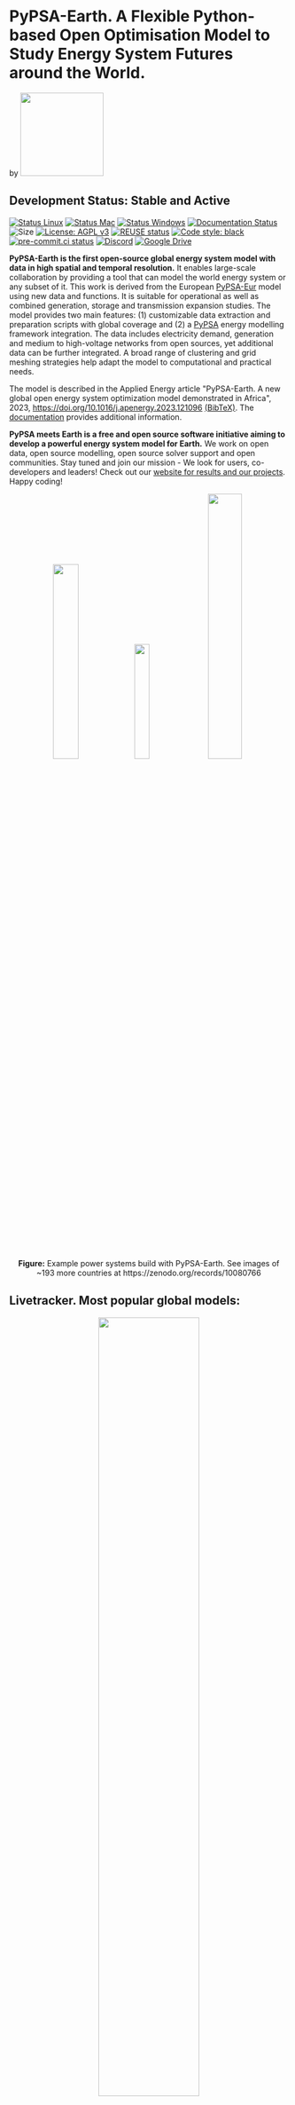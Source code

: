 <!--
SPDX-FileCopyrightText:  PyPSA-Earth and PyPSA-Eur Authors

SPDX-License-Identifier: AGPL-3.0-or-later
-->

# PyPSA-Earth. A Flexible Python-based Open Optimisation Model to Study Energy System Futures around the World.

<p align="left">
by
<a href="https://pypsa-meets-earth.github.io">
    <img src="https://github.com/pypsa-meets-earth/pypsa-meets-earth.github.io/raw/main/assets/img/logo.png" width="150">
<a/>
</p>

## Development Status: **Stable and Active**

[![Status Linux](https://github.com/pypsa-meets-earth/pypsa-earth/actions/workflows/ci-linux.yaml/badge.svg?branch=main&event=push)](https://github.com/pypsa-meets-earth/pypsa-earth/actions/workflows/ci-linux.yaml)
[![Status Mac](https://github.com/pypsa-meets-earth/pypsa-earth/actions/workflows/ci-mac.yaml/badge.svg?branch=main&event=push)](https://github.com/pypsa-meets-earth/pypsa-earth/actions/workflows/ci-mac.yaml)
[![Status Windows](https://github.com/pypsa-meets-earth/pypsa-earth/actions/workflows/ci-windows.yaml/badge.svg?branch=main&event=push)](https://github.com/pypsa-meets-earth/pypsa-earth/actions/workflows/ci-windows.yaml)
[![Documentation Status](https://readthedocs.org/projects/pypsa-earth/badge/?version=latest)](https://pypsa-earth.readthedocs.io/en/latest/?badge=latest)
![Size](https://img.shields.io/github/repo-size/pypsa-meets-earth/pypsa-earth)
[![License: AGPL v3](https://img.shields.io/badge/License-AGPLv3-blue.svg)](https://www.gnu.org/licenses/agpl-3.0)
[![REUSE status](https://api.reuse.software/badge/github.com/pypsa-meets-earth/pypsa-earth)](https://api.reuse.software/info/github.com/pypsa-meets-earth/pypsa-earth)
[![Code style: black](https://img.shields.io/badge/code%20style-black-000000.svg)](https://github.com/psf/black)
[![pre-commit.ci status](https://results.pre-commit.ci/badge/github/pypsa-meets-earth/pypsa-earth/main.svg)](https://results.pre-commit.ci/latest/github/pypsa-meets-earth/pypsa-earth/main)
[![Discord](https://img.shields.io/discord/911692131440148490?logo=discord)](https://discord.gg/AnuJBk23FU)
[![Google Drive](https://img.shields.io/badge/Google%20Drive-4285F4?style=flat&logo=googledrive&logoColor=white)](https://drive.google.com/drive/folders/1U7fgktbxlaGzWxT2C0-Xv-_ffWCxAKZz)

**PyPSA-Earth is the first open-source global energy system model with data in high spatial and temporal resolution.** It enables large-scale collaboration by providing a tool that can model the world energy system or any subset of it. This work is derived from the European [PyPSA-Eur](https://pypsa-eur.readthedocs.io/en/latest/) model using new data and functions. It is suitable for operational as well as combined generation, storage and transmission expansion studies. The model provides two main features: (1) customizable data extraction and preparation scripts with global coverage and (2) a [PyPSA](https://pypsa.readthedocs.io/en/latest/) energy modelling framework integration. The data includes electricity demand, generation and medium to high-voltage networks from open sources, yet additional data can be further integrated. A broad range of clustering and grid meshing strategies help adapt the model to computational and practical needs.

The model is described in the Applied Energy article "PyPSA-Earth. A new global open energy system optimization model demonstrated in Africa", 2023, https://doi.org/10.1016/j.apenergy.2023.121096 [(BibTeX)](https://pypsa-earth.readthedocs.io/en/latest/talks_and_papers.html#publications). The [documentation](https://pypsa-earth.readthedocs.io/en/latest/index.html) provides additional information.

**PyPSA meets Earth is a free and open source software initiative aiming to develop a powerful energy system model for Earth.** We work on open data, open source modelling, open source solver support and open communities. Stay tuned and join our mission - We look for users, co-developers and leaders! Check out our [website for results and our projects](https://pypsa-meets-earth.github.io/projects.html). Happy coding!

<p align="center">
  <img src="https://forum.openmod.org/uploads/db8804/original/1X/ddf041d1b98ca8f8c310f1c6393ec426ab5594cf.png" width=30%>
  <img src="https://forum.openmod.org/uploads/db8804/original/1X/940b2673cfc31c4a6f01b7908f546d39d67df27e.png" width=23%>
  <img src="https://forum.openmod.org/uploads/db8804/original/1X/6af089c376b19b72ad148e4e4326c162b94db68f.png" width=35%>
</p>

<p align="center"><b> Figure:</b> Example power systems build with PyPSA-Earth. See images of ~193 more countries at <a>https://zenodo.org/records/10080766</a></p>

## Livetracker. Most popular global models:

<p align="center">
<a href="https://star-history.com/#pypsa-meets-earth/pypsa-earth&OSeMOSYS/osemosys_global&niclasmattsson/Supergrid&SGIModel/MUSE_OS&etsap-TIMES/TIMES_model&Date">
    <img src="https://api.star-history.com/svg?repos=pypsa-meets-earth/pypsa-earth,OSeMOSYS/osemosys_global,niclasmattsson/Supergrid,SGIModel/MUSE_OS,etsap-TIMES/TIMES_model&type=Date" width="60%">
<a/>

## Get involved

There are multiple ways to get involved and learn more about our work. That's how we organise ourselves:

- [**Discord NEW! (Open)**](https://discord.gg/AnuJBk23FU)
  - chat with the community, team up on features, exchange with developers, code in voice channels
  - registration and usage is for free
        <p align="left">
            <a href="https://discord.gg/AnuJBk23FU">
            <img src="https://discord.com/assets/cb48d2a8d4991281d7a6a95d2f58195e.svg" width="150">
            <a/>
        </p>
- **General initiative meeting (Open)**
  - every forth Thursday each month Thursday 16-17:00 (UK time)
    <a href="https://drive.google.com/file/d/1naH4WwW9drkOkOJ3PLO4fyWdkZQi5-_w/view?usp=share_link">
    `download .ics`
    </a>
  - join for project news and high-level code updates
  - meeting hosted on Discord
  - [open agenda](https://docs.google.com/document/d/1r6wm2RBe0DWFngmItpFfSFHA-CnUmVcVTkIKmthdW3g/edit?usp=sharing). See what we will discuss. Invited members have edit rights.
- **Buddy talk (Open)**
  - book a 30min meeting with Max to discuss anything you like
  - booking link: [calendly.com/pypsa-meets-earth](https://calendly.com/max-parzen/pypsa-meets-earth-exchange-30min)
- **Specific code meeting (Open)**
  - meeting hosted on Discord
  - join updates, demos, Q&A's, discussions and the coordination of each work package
    1. Demand creation and prediction meeting, on demand
    2. AI asset detection meeting, on demand
    3. Sector coupling meeting, every Thursday 09:00 (UK time), <a href="https://drive.google.com/file/d/1PDdmjsKhzyGRo0_YrP4wPQkn2XTNh6jA/view?usp=share_link" >`download .ics`</a>
    4. PyPSA-Earth meeting, every Thursday 16:00 (UK time), <a href="https://drive.google.com/file/d/1gaLmyV4qGPXsogkeRcAPWjC0ESebUxU-/view?usp=share_link" >`download .ics`</a>
- **Outreach meeting (Open)**
  - every second week, Tuesday 17:00 (UK time)
  - planning, discussing events, workshops, communication, community activities
- [**Google Drive**](https://drive.google.com/drive/folders/13Z8Y9zgsh5IZaDNkkRyo1wkoMgbdUxT5?usp=sharing)
  - access to minutes, presentations, lists, documents (access to minutes)

## Installation

1. Open your terminal at a location where you want to install pypsa-earth. Type the following in your terminal to download the package from GitHub:

   ```bash
      .../some/path/without/spaces % git clone https://github.com/pypsa-meets-earth/pypsa-earth.git
   ```
2. The python package requirements are curated in the `envs/environment.yaml` file.
   The environment can be installed using:

```bash
    .../pypsa-earth % conda env create -f envs/environment.yaml
```

   If the above takes longer than 30min, you might want to try mamba for faster installation:

```bash
    (base) conda install -c conda-forge mamba

    .../pypsa-earth % mamba env create -f envs/environment.yaml
```

3. For running the optimization one has to install the solver. We can recommend the open source HiGHs solver which installation manual is given [here](https://github.com/PyPSA/PyPSA/blob/633669d3f940ea256fb0a2313c7a499cbe0122a5/pypsa/linopt.py#L608-L632).
4. To use jupyter lab (new jupyter notebooks) **continue** with the [ipython kernel installation](http://echrislynch.com/2019/02/01/adding-an-environment-to-jupyter-notebooks/) and test if your jupyter lab works:

   ```bash
      .../pypsa-earth % ipython kernel install --user --name=pypsa-earth
      .../pypsa-earth % jupyter lab
   ```
5. Verify or install a java redistribution from the [official website](https://www.oracle.com/java/technologies/downloads/) or equivalent.
   To verify the successful installation the following code can be tested from bash:

   ```bash
      .../pypsa-earth % java -version
   ```

   The expected output should resemble the following:

   ```bash
      java version "1.8.0_341"
      Java(TM) SE Runtime Environment (build 1.8.0_341-b10)
      Java HotSpot(TM) 64-Bit Server VM (build 25.341-b10, mixed mode)
   ```

## Test run on tutorial

- In the folder open a terminal/command window to be located at this path `~/pypsa-earth/`
- Activate the environment `conda activate pypsa-earth`
- Rename config.tutorial.yaml to config.yaml. For instance in Linux:
  ```bash
  mv config.tutorial.yaml config.yaml
  ```
- Run a dryrun of the Snakemake workflow by typing simply in the terminal:
  ```bash
  snakemake -j 1 solve_all_networks -n
  ```

  Remove the -n to do a real run. Follow the tutorial of PyPSA-Eur 1 and 2 on [YouTube](https://www.youtube.com/watch?v=ty47YU1_eeQ) to continue with an analysis.

## Training

- We recently updated some [hackathon material](https://github.com/pypsa-meets-earth/documentation) for PyPSA-Earth. The hackathon contains jupyter notebooks with exercises. After going through the 1 day theoretical and practical material you should have a suitable coding setup and feel confident about contributing.
- The get a general feeling about the PyPSA functionality, we further recommend going through the [PyPSA](https://github.com/PyPSA/PyPSA/tree/master/examples) and [Atlite](https://github.com/PyPSA/atlite/tree/master/examples) examples.

## Questions and Issues

- We are happy to answer questions and help with issues **if they are public**. Through being public the wider community can benefit from the raised points. Some tips. **Bugs** and **feature requests** should be raised in the [**GitHub Issues**](https://github.com/pypsa-meets-earth/pypsa-earth/issues/new/choose). **General workflow** or **user questions** as well as discussion points should be posted at the [**GitHub Discussions**](https://github.com/pypsa-meets-earth/pypsa-earth/discussions/categories/q-a) tab. Happy coding.

## Documentation

The documentation is available here: [documentation](https://pypsa-earth.readthedocs.io/en/latest/index.html).

## Collaborators

<!-- https://github.com/marketplace/actions/contribute-list -->

<!-- readme: collaborators,contributors,restyled-commits/- -start -->
<table>
<tr>
    <td align="center">
        <a href="https://github.com/FabianHofmann">
            <img src="https://avatars.githubusercontent.com/u/19226431?v=4" width="100;" alt="FabianHofmann"/>
            <br />
            <sub><b>Fabian Hofmann</b></sub>
        </a>
    </td>
    <td align="center">
        <a href="https://github.com/hazemful">
            <img src="https://avatars.githubusercontent.com/u/26235356?v=4" width="100;" alt="hazemful"/>
            <br />
            <sub><b>Null</b></sub>
        </a>
    </td>
    <td align="center">
        <a href="https://github.com/fneum">
            <img src="https://avatars.githubusercontent.com/u/29101152?v=4" width="100;" alt="fneum"/>
            <br />
            <sub><b>Fabian Neumann</b></sub>
        </a>
    </td>
    <td align="center">
        <a href="https://github.com/ekatef">
            <img src="https://avatars.githubusercontent.com/u/30229437?v=4" width="100;" alt="ekatef"/>
            <br />
            <sub><b>Ekaterina</b></sub>
        </a>
    </td>
    <td align="center">
        <a href="https://github.com/euronion">
            <img src="https://avatars.githubusercontent.com/u/42553970?v=4" width="100;" alt="euronion"/>
            <br />
            <sub><b>Euronion</b></sub>
        </a>
    </td>
    <td align="center">
        <a href="https://github.com/Justus-coded">
            <img src="https://avatars.githubusercontent.com/u/44394641?v=4" width="100;" alt="Justus-coded"/>
            <br />
            <sub><b>Justus Ilemobayo</b></sub>
        </a>
    </td></tr>
<tr>
    <td align="center">
        <a href="https://github.com/mnm-matin">
            <img src="https://avatars.githubusercontent.com/u/45293386?v=4" width="100;" alt="mnm-matin"/>
            <br />
            <sub><b>Mnm-matin</b></sub>
        </a>
    </td>
    <td align="center">
        <a href="https://github.com/martacki">
            <img src="https://avatars.githubusercontent.com/u/53824825?v=4" width="100;" alt="martacki"/>
            <br />
            <sub><b>Martha Frysztacki</b></sub>
        </a>
    </td>
    <td align="center">
        <a href="https://github.com/LukasFrankenQ">
            <img src="https://avatars.githubusercontent.com/u/55196140?v=4" width="100;" alt="LukasFrankenQ"/>
            <br />
            <sub><b>Lukas Franken</b></sub>
        </a>
    </td>
    <td align="center">
        <a href="https://github.com/pz-max">
            <img src="https://avatars.githubusercontent.com/u/61968949?v=4" width="100;" alt="pz-max"/>
            <br />
            <sub><b>Max Parzen</b></sub>
        </a>
    </td>
    <td align="center">
        <a href="https://github.com/davide-f">
            <img src="https://avatars.githubusercontent.com/u/67809479?v=4" width="100;" alt="davide-f"/>
            <br />
            <sub><b>Davide-f</b></sub>
        </a>
    </td>
    <td align="center">
        <a href="https://github.com/koen-vg">
            <img src="https://avatars.githubusercontent.com/u/74298901?v=4" width="100;" alt="koen-vg"/>
            <br />
            <sub><b>Koen Van Greevenbroek</b></sub>
        </a>
    </td></tr>
<tr>
    <td align="center">
        <a href="https://github.com/hazemakhalek">
            <img src="https://avatars.githubusercontent.com/u/87850910?v=4" width="100;" alt="hazemakhalek"/>
            <br />
            <sub><b>Hazem</b></sub>
        </a>
    </td>
    <td align="center">
        <a href="https://github.com/energyLS">
            <img src="https://avatars.githubusercontent.com/u/89515385?v=4" width="100;" alt="energyLS"/>
            <br />
            <sub><b>EnergyLS</b></sub>
        </a>
    </td>
    <td align="center">
        <a href="https://github.com/AnasAlgarei">
            <img src="https://avatars.githubusercontent.com/u/101210563?v=4" width="100;" alt="AnasAlgarei"/>
            <br />
            <sub><b>AnasAlgarei</b></sub>
        </a>
    </td>
    <td align="center">
        <a href="https://github.com/yerbol-akhmetov">
            <img src="https://avatars.githubusercontent.com/u/113768325?v=4" width="100;" alt="yerbol-akhmetov"/>
            <br />
            <sub><b>Yerbol Akhmetov</b></sub>
        </a>
    </td>
    <td align="center">
        <a href="https://github.com/DeniseGiub">
            <img src="https://avatars.githubusercontent.com/u/113139589?v=4" width="100;" alt="DeniseGiub"/>
            <br />
            <sub><b>DeniseGiub</b></sub>
        </a>
    </td>
    <td align="center">
        <a href="https://github.com/GbotemiB">
            <img src="https://avatars.githubusercontent.com/u/48842684?v=4" width="100;" alt="GbotemiB"/>
            <br />
            <sub><b>Emmanuel Bolarinwa</b></sub>
        </a>
    </td></tr>
<tr>
    <td align="center">
        <a href="https://github.com/Tomkourou">
            <img src="https://avatars.githubusercontent.com/u/5240283?v=4" width="100;" alt="Tomkourou"/>
            <br />
            <sub><b>Thomas Kouroughli</b></sub>
        </a>
    </td>
    <td align="center">
        <a href="https://github.com/GridGrapher">
            <img src="https://avatars.githubusercontent.com/u/127969728?v=4" width="100;" alt="GridGrapher"/>
            <br />
            <sub><b>GridGrapher</b></sub>
        </a>
    </td>
    <td align="center">
        <a href="https://github.com/Emre-Yorat89">
            <img src="https://avatars.githubusercontent.com/u/62134151?v=4" width="100;" alt="Emre-Yorat89"/>
            <br />
            <sub><b>Emre_Yorat</b></sub>
        </a>
    </td>
    <td align="center">
        <a href="https://github.com/virio-andreyana">
            <img src="https://avatars.githubusercontent.com/u/114650479?v=4" width="100;" alt="virio-andreyana"/>
            <br />
            <sub><b>Null</b></sub>
        </a>
    </td>
    <td align="center">
        <a href="https://github.com/giacfalk">
            <img src="https://avatars.githubusercontent.com/u/36954873?v=4" width="100;" alt="giacfalk"/>
            <br />
            <sub><b>Giacomo Falchetta</b></sub>
        </a>
    </td>
    <td align="center">
        <a href="https://github.com/Ekaterina-Vo">
            <img src="https://avatars.githubusercontent.com/u/99509555?v=4" width="100;" alt="Ekaterina-Vo"/>
            <br />
            <sub><b>Ekaterina-Vo</b></sub>
        </a>
    </td></tr>
<tr>
    <td align="center">
        <a href="https://github.com/finozzifa">
            <img src="https://avatars.githubusercontent.com/u/167071962?v=4" width="100;" alt="finozzifa"/>
            <br />
            <sub><b>Finozzifa</b></sub>
        </a>
    </td>
    <td align="center">
        <a href="https://github.com/cpschau">
            <img src="https://avatars.githubusercontent.com/u/124347782?v=4" width="100;" alt="cpschau"/>
            <br />
            <sub><b>Cschau</b></sub>
        </a>
    </td>
    <td align="center">
        <a href="https://github.com/Tooblippe">
            <img src="https://avatars.githubusercontent.com/u/805313?v=4" width="100;" alt="Tooblippe"/>
            <br />
            <sub><b>Tobias</b></sub>
        </a>
    </td>
    <td align="center">
        <a href="https://github.com/doneachh">
            <img src="https://avatars.githubusercontent.com/u/132910766?v=4" width="100;" alt="doneachh"/>
            <br />
            <sub><b>Anton Achhammer</b></sub>
        </a>
    </td>
    <td align="center">
        <a href="https://github.com/asolavi">
            <img src="https://avatars.githubusercontent.com/u/131155817?v=4" width="100;" alt="asolavi"/>
            <br />
            <sub><b>Null</b></sub>
        </a>
    </td>
    <td align="center">
        <a href="https://github.com/carlosfv92">
            <img src="https://avatars.githubusercontent.com/u/103258059?v=4" width="100;" alt="carlosfv92"/>
            <br />
            <sub><b>Carlos Fernandez</b></sub>
        </a>
    </td></tr>
<tr>
    <td align="center">
        <a href="https://github.com/stephenjlee">
            <img src="https://avatars.githubusercontent.com/u/11340470?v=4" width="100;" alt="stephenjlee"/>
            <br />
            <sub><b>Stephen J Lee</b></sub>
        </a>
    </td>
    <td align="center">
        <a href="https://github.com/rsparks3">
            <img src="https://avatars.githubusercontent.com/u/30065966?v=4" width="100;" alt="rsparks3"/>
            <br />
            <sub><b>Ryan</b></sub>
        </a>
    </td>
    <td align="center">
        <a href="https://github.com/ollie-bell">
            <img src="https://avatars.githubusercontent.com/u/56110893?v=4" width="100;" alt="ollie-bell"/>
            <br />
            <sub><b>Null</b></sub>
        </a>
    </td>
    <td align="center">
        <a href="https://github.com/juli-a-ko">
            <img src="https://avatars.githubusercontent.com/u/126512394?v=4" width="100;" alt="juli-a-ko"/>
            <br />
            <sub><b>Juli-a-ko</b></sub>
        </a>
    </td>
    <td align="center">
        <a href="https://github.com/squoilin">
            <img src="https://avatars.githubusercontent.com/u/4547840?v=4" width="100;" alt="squoilin"/>
            <br />
            <sub><b>Sylvain Quoilin</b></sub>
        </a>
    </td>
    <td align="center">
        <a href="https://github.com/siddharth-krishna">
            <img src="https://avatars.githubusercontent.com/u/10712637?v=4" width="100;" alt="siddharth-krishna"/>
            <br />
            <sub><b>Siddharth Krishna</b></sub>
        </a>
    </td></tr>
<tr>
    <td align="center">
        <a href="https://github.com/pitmonticone">
            <img src="https://avatars.githubusercontent.com/u/38562595?v=4" width="100;" alt="pitmonticone"/>
            <br />
            <sub><b>Pietro Monticone</b></sub>
        </a>
    </td>
    <td align="center">
        <a href="https://github.com/Netotse">
            <img src="https://avatars.githubusercontent.com/u/89367243?v=4" width="100;" alt="Netotse"/>
            <br />
            <sub><b>Null</b></sub>
        </a>
    </td>
    <td align="center">
        <a href="https://github.com/kma33">
            <img src="https://avatars.githubusercontent.com/u/25573938?v=4" width="100;" alt="kma33"/>
            <br />
            <sub><b>Katherine M. Antonio</b></sub>
        </a>
    </td>
    <td align="center">
        <a href="https://github.com/jessLryan">
            <img src="https://avatars.githubusercontent.com/u/122939887?v=4" width="100;" alt="jessLryan"/>
            <br />
            <sub><b>Jess</b></sub>
        </a>
    </td>
    <td align="center">
        <a href="https://github.com/jarry7">
            <img src="https://avatars.githubusercontent.com/u/27745389?v=4" width="100;" alt="jarry7"/>
            <br />
            <sub><b>Jarrad Wright</b></sub>
        </a>
    </td>
    <td align="center">
        <a href="https://github.com/HanaElattar">
            <img src="https://avatars.githubusercontent.com/u/87770004?v=4" width="100;" alt="HanaElattar"/>
            <br />
            <sub><b>HanaElattar</b></sub>
        </a>
    </td></tr>
<tr>
    <td align="center">
        <a href="https://github.com/EmreYorat">
            <img src="https://avatars.githubusercontent.com/u/93644024?v=4" width="100;" alt="EmreYorat"/>
            <br />
            <sub><b>EmreYorat</b></sub>
        </a>
    </td>
    <td align="center">
        <a href="https://github.com/AndreCNF">
            <img src="https://avatars.githubusercontent.com/u/19359510?v=4" width="100;" alt="AndreCNF"/>
            <br />
            <sub><b>André Cristóvão Neves Ferreira</b></sub>
        </a>
    </td>
    <td align="center">
        <a href="https://github.com/AlexanderMeisinger">
            <img src="https://avatars.githubusercontent.com/u/91368938?v=4" width="100;" alt="AlexanderMeisinger"/>
            <br />
            <sub><b>Null</b></sub>
        </a>
    </td></tr>
</table>
<!-- readme: collaborators,contributors,restyled-commits/- -end -->
